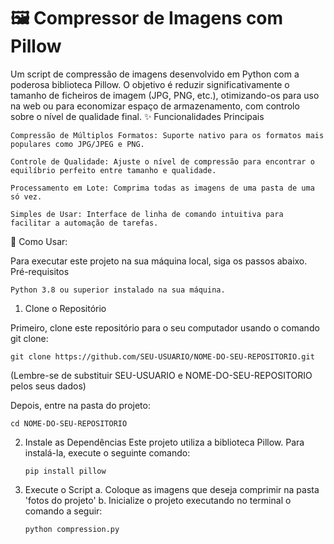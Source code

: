 # 🖼️ Compressor de Imagens com Pillow 

Um script de compressão de imagens desenvolvido em Python com a poderosa biblioteca Pillow. O objetivo é reduzir significativamente o tamanho de ficheiros de imagem (JPG, PNG, etc.), otimizando-os para uso na web ou para economizar espaço de armazenamento, com controlo sobre o nível de qualidade final.
✨ Funcionalidades Principais

    Compressão de Múltiplos Formatos: Suporte nativo para os formatos mais populares como JPG/JPEG e PNG.

    Controle de Qualidade: Ajuste o nível de compressão para encontrar o equilíbrio perfeito entre tamanho e qualidade.

    Processamento em Lote: Comprima todas as imagens de uma pasta de uma só vez.

    Simples de Usar: Interface de linha de comando intuitiva para facilitar a automação de tarefas.

🚀 Como Usar:

Para executar este projeto na sua máquina local, siga os passos abaixo.
Pré-requisitos

    Python 3.8 ou superior instalado na sua máquina.

1. Clone o Repositório

Primeiro, clone este repositório para o seu computador usando o comando git clone:

    git clone https://github.com/SEU-USUARIO/NOME-DO-SEU-REPOSITORIO.git

(Lembre-se de substituir SEU-USUARIO e NOME-DO-SEU-REPOSITORIO pelos seus dados)

Depois, entre na pasta do projeto:

    cd NOME-DO-SEU-REPOSITORIO

2. Instale as Dependências
Este projeto utiliza a biblioteca Pillow. Para instalá-la, execute o seguinte comando:

       pip install pillow

3. Execute o Script
   a. Coloque as imagens que deseja comprimir na pasta 'fotos do projeto'
   b. Inicialize o projeto executando no terminal o comando a seguir:

       python compression.py
